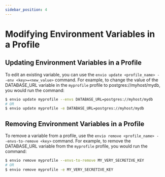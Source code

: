 ```yaml
---
sidebar_position: 4
---
```

# Modifying Environment Variables in a Profile

## Updating Environment Variables in a Profile

To edit an existing variable, you can use the `envio update <profile_name> --env <key>=<new_value>` command. For example, to change the value of the DATABASE_URL variable in the `myprofile` profile to postgres://myhost/mydb, you would run the command:

```bash
$ envio update myprofile --envs DATABASE_URL=postgres://myhost/mydb
# OR
$ envio update myprofile -e DATABASE_URL=postgres://myhost/mydb
```

## Removing Environment Variables in a Profile

To remove a variable from a profile, use the `envio remove <profile_name> --envs-to-remove <key>` command. For example, to remove the DATABASE_URL variable from the `myprofile` profile, you would run the command:

```bash
$ envio remove myprofile --envs-to-remove MY_VERY_SECRETIVE_KEY
# OR
$ envio remove myprofile -e MY_VERY_SECRETIVE_KEY
```

